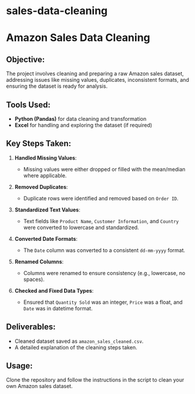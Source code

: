 # sales-data-cleaning
# Amazon Sales Data Cleaning

## Objective:
The project involves cleaning and preparing a raw Amazon sales dataset, addressing issues like missing values, duplicates, inconsistent formats, and ensuring the dataset is ready for analysis.

## Tools Used:
- **Python (Pandas)** for data cleaning and transformation
- **Excel** for handling and exploring the dataset (if required)

## Key Steps Taken:
1. **Handled Missing Values**:
   - Missing values were either dropped or filled with the mean/median where applicable.
   
2. **Removed Duplicates**:
   - Duplicate rows were identified and removed based on `Order ID`.
   
3. **Standardized Text Values**:
   - Text fields like `Product Name`, `Customer Information`, and `Country` were converted to lowercase and standardized.
   
4. **Converted Date Formats**:
   - The `Date` column was converted to a consistent `dd-mm-yyyy` format.
   
5. **Renamed Columns**:
   - Columns were renamed to ensure consistency (e.g., lowercase, no spaces).
   
6. **Checked and Fixed Data Types**:
   - Ensured that `Quantity Sold` was an integer, `Price` was a float, and `Date` was in datetime format.

## Deliverables:
- Cleaned dataset saved as `amazon_sales_cleaned.csv`.
- A detailed explanation of the cleaning steps taken.

## Usage:
Clone the repository and follow the instructions in the script to clean your own Amazon sales dataset.
